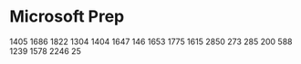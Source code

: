 # Microsoft Prep
1405
1686
1822
1304
1404
1647
146
1653
1775
1615
2850
273
285
200
588
1239
1578
2246
25
